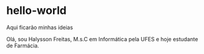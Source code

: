 # hello-world
Aqui ficarão minhas ideias

Olá, sou Halysson Freitas, M.s.C em Informática pela UFES e hoje estudante de Farmácia.
